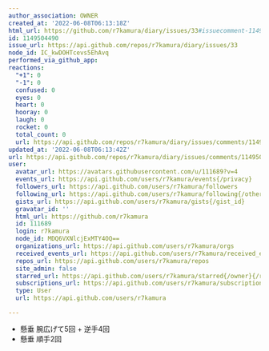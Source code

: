 ```yaml
---
author_association: OWNER
created_at: '2022-06-08T06:13:18Z'
html_url: https://github.com/r7kamura/diary/issues/33#issuecomment-1149504490
id: 1149504490
issue_url: https://api.github.com/repos/r7kamura/diary/issues/33
node_id: IC_kwDOHTcevs5EhAvq
performed_via_github_app: 
reactions:
  "+1": 0
  "-1": 0
  confused: 0
  eyes: 0
  heart: 0
  hooray: 0
  laugh: 0
  rocket: 0
  total_count: 0
  url: https://api.github.com/repos/r7kamura/diary/issues/comments/1149504490/reactions
updated_at: '2022-06-08T06:13:42Z'
url: https://api.github.com/repos/r7kamura/diary/issues/comments/1149504490
user:
  avatar_url: https://avatars.githubusercontent.com/u/111689?v=4
  events_url: https://api.github.com/users/r7kamura/events{/privacy}
  followers_url: https://api.github.com/users/r7kamura/followers
  following_url: https://api.github.com/users/r7kamura/following{/other_user}
  gists_url: https://api.github.com/users/r7kamura/gists{/gist_id}
  gravatar_id: ''
  html_url: https://github.com/r7kamura
  id: 111689
  login: r7kamura
  node_id: MDQ6VXNlcjExMTY4OQ==
  organizations_url: https://api.github.com/users/r7kamura/orgs
  received_events_url: https://api.github.com/users/r7kamura/received_events
  repos_url: https://api.github.com/users/r7kamura/repos
  site_admin: false
  starred_url: https://api.github.com/users/r7kamura/starred{/owner}{/repo}
  subscriptions_url: https://api.github.com/users/r7kamura/subscriptions
  type: User
  url: https://api.github.com/users/r7kamura

---
```

- 懸垂 腕広げて5回 + 逆手4回
- 懸垂 順手2回